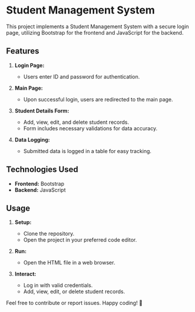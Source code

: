 # Student Management System

This project implements a Student Management System with a secure login page, utilizing Bootstrap for the frontend and JavaScript for the backend.

## Features

1. **Login Page:**
   - Users enter ID and password for authentication.

2. **Main Page:**
   - Upon successful login, users are redirected to the main page.

3. **Student Details Form:**
   - Add, view, edit, and delete student records.
   - Form includes necessary validations for data accuracy.

4. **Data Logging:**
   - Submitted data is logged in a table for easy tracking.

## Technologies Used

- **Frontend:** Bootstrap
- **Backend:** JavaScript

## Usage

1. **Setup:**
   - Clone the repository.
   - Open the project in your preferred code editor.

2. **Run:**
   - Open the HTML file in a web browser.

3. **Interact:**
   - Log in with valid credentials.
   - Add, view, edit, or delete student records.

Feel free to contribute or report issues. Happy coding! 🚀

